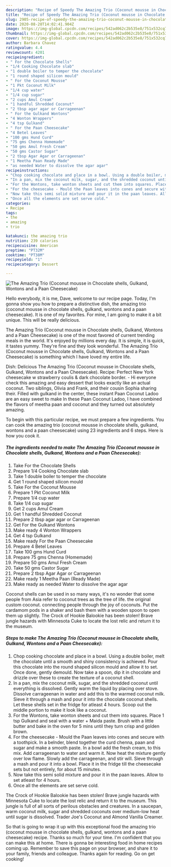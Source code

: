 ```yaml
---
description: "Recipe of Speedy The Amazing Trio (Coconut mousse in Chocolate shells, Gulkand, Wontons and a Paan Cheesecake)"
title: "Recipe of Speedy The Amazing Trio (Coconut mousse in Chocolate shells, Gulkand, Wontons and a Paan Cheesecake)"
slug: 2905-recipe-of-speedy-the-amazing-trio-coconut-mousse-in-chocolate-shells-gulkand-wontons-and-a-paan-cheesecake
date: 2020-08-28T14:02:41.904Z
image: https://img-global.cpcdn.com/recipes/542ad062c2b535e8/751x532cq70/the-amazing-trio-coconut-mousse-in-chocolate-shells-gulkand-wontons-and-a-paan-cheesecake-recipe-main-photo.jpg
thumbnail: https://img-global.cpcdn.com/recipes/542ad062c2b535e8/751x532cq70/the-amazing-trio-coconut-mousse-in-chocolate-shells-gulkand-wontons-and-a-paan-cheesecake-recipe-main-photo.jpg
cover: https://img-global.cpcdn.com/recipes/542ad062c2b535e8/751x532cq70/the-amazing-trio-coconut-mousse-in-chocolate-shells-gulkand-wontons-and-a-paan-cheesecake-recipe-main-photo.jpg
author: Barbara Chavez
ratingvalue: 4.4
reviewcount: 4201
recipeingredient:
- " For the Chocolate Shells"
- "1/4 Cooking Chocolate slab"
- "1 double boiler to temper the chocolate"
- "1 round shaped silicon mould"
- " For the Coconut Mousse"
- "1 Pkt Coconut Milk"
- "1/4 cup water"
- "1/4 cup sugar"
- "2 cups Amul Cream"
- "1 handful Shredded Coconut"
- "2 tbsp agar agar or Carrageenan"
- " For the Gulkand Wontons"
- "4 Wonton Wrappers"
- "4 tsp Gulkand"
- " For the Paan Cheesecake"
- "4 Betel Leaves"
- "100 gms Hund Curd"
- "75 gms Chenna Homemade"
- "50 gms Amul Fresh Cream"
- "50 gms Castor Sugar"
- "2 tbsp Agar Agar or Carrageenan"
- "1 Meetha Paan Ready Made"
- "as needed Water to dissolve the agar agar"
recipeinstructions:
- "Chop cooking chocolate and place in a bowl. Using a double boiler, melt the chocolate until a smooth and shiny consistency is achieved. Pour this chocolate into the round shaped silicon mould and allow it to set. Once done, gently demould. Now take a spoon, dip it in chocolate and drizzle over these to create the texture of a coconut shell."
- "In a pan, mix the coconut milk, sugar, and the shredded coconut until everything is dissolved. Gently warm the liquid by placing over stove. Dissolve carrageenan in water and add this to the warmed coconut milk. Sieve it through a mash and pour it into the chocolate coconut shells. Let these shells set in the fridge for atleast 4 hours. Scoop out the middle portion to make it look like a coconut."
- "For the Wontons, take wonton sheets and cut them into squares. Place 1 tsp Gulkand and seal with a water + Maida paste. Brush with a little butter and bake in the oven for 5 mins until they turn crisp and golden brown."
- "For the cheesecake - Mould the Paan leaves into cones and secure with a toothpick. In a belnder, blend together the curd chenna, paan and sugar and make a smooth paste. In a bowl add the fresh cream, to this mix. Add carrageenan to water and warm it. Now heat the mixture gently over low flame. Slowly add the carrageenan, and stir will. Sieve through a mash and pour it into a bowl. Place it in the fridge till the cheesecake sets but not entirely, for about 15 minutes."
- "Now take this semi solid mixture and pour it in the paan leaves. Allow to set atleast for 4 hours."
- "Once all the elements are set serve cold."
categories:
- Recipe
tags:
- the
- amazing
- trio

katakunci: the amazing trio 
nutrition: 239 calories
recipecuisine: American
preptime: "PT32M"
cooktime: "PT38M"
recipeyield: "1"
recipecategory: Dessert

---
```



![The Amazing Trio (Coconut mousse in Chocolate shells, Gulkand, Wontons and a Paan Cheesecake)](https://img-global.cpcdn.com/recipes/542ad062c2b535e8/751x532cq70/the-amazing-trio-coconut-mousse-in-chocolate-shells-gulkand-wontons-and-a-paan-cheesecake-recipe-main-photo.jpg)

Hello everybody, it is me, Dave, welcome to our recipe page. Today, I'm gonna show you how to prepare a distinctive dish, the amazing trio (coconut mousse in chocolate shells, gulkand, wontons and a paan cheesecake). It is one of my favorites. For mine, I am going to make it a bit unique. This will be really delicious.

The Amazing Trio (Coconut mousse in Chocolate shells, Gulkand, Wontons and a Paan Cheesecake) is one of the most favored of current trending meals in the world. It's enjoyed by millions every day. It is simple, it is quick, it tastes yummy. They're fine and they look wonderful. The Amazing Trio (Coconut mousse in Chocolate shells, Gulkand, Wontons and a Paan Cheesecake) is something which I have loved my entire life.

Dish: Delicious The Amazing Trio (Coconut mousse in Chocolate shells, Gulkand, Wontons and a Paan Cheesecake). Recipe: Perfect New York cheesecake w strawberry coulis &amp; dark chocolate border. - Hi everyone check this amazing and easy dessert that looks exactly like an actual coconut. Two siblings, Olivia and Frank, and their cousin Sophia sharing their. Filled with gulkand in the center, these instant Paan Coconut Ladoo are an easy sweet to make In these Paan Coconut Ladoo, I have combined the flavors of meetha paan and coconut and they turned out absolutely amazing.


To begin with this particular recipe, we must prepare a few ingredients. You can cook the amazing trio (coconut mousse in chocolate shells, gulkand, wontons and a paan cheesecake) using 23 ingredients and 6 steps. Here is how you cook it.

<!--inarticleads1-->

##### The ingredients needed to make The Amazing Trio (Coconut mousse in Chocolate shells, Gulkand, Wontons and a Paan Cheesecake):

1. Take  For the Chocolate Shells
1. Prepare 1/4 Cooking Chocolate slab
1. Take 1 double boiler to temper the chocolate
1. Get 1 round shaped silicon mould
1. Take  For the Coconut Mousse
1. Prepare 1 Pkt Coconut Milk
1. Prepare 1/4 cup water
1. Take 1/4 cup sugar
1. Get 2 cups Amul Cream
1. Get 1 handful Shredded Coconut
1. Prepare 2 tbsp agar agar or Carrageenan
1. Get  For the Gulkand Wontons
1. Make ready 4 Wonton Wrappers
1. Get 4 tsp Gulkand
1. Make ready  For the Paan Cheesecake
1. Prepare 4 Betel Leaves
1. Take 100 gms Hund Curd
1. Prepare 75 gms Chenna (Homemade)
1. Prepare 50 gms Amul Fresh Cream
1. Take 50 gms Castor Sugar
1. Prepare 2 tbsp Agar Agar or Carrageenan
1. Make ready 1 Meetha Paan (Ready Made)
1. Make ready as needed Water to dissolve the agar agar


Coconut shells can be used in so many ways, it&#39;s no wonder that some people from Asia refer to coconut trees as the tree of life. the original custom coconut. connecting people through the joy of coconuts. Put the cardamom pods in a shaker and bash them with a wooden spoon to open them up slightly. The Crock of Hookie Balookie has been stolen! Brave jungle hazards with Minnesota Cuke to locate the lost relic and return it to the museum. 

<!--inarticleads2-->

##### Steps to make The Amazing Trio (Coconut mousse in Chocolate shells, Gulkand, Wontons and a Paan Cheesecake):

1. Chop cooking chocolate and place in a bowl. Using a double boiler, melt the chocolate until a smooth and shiny consistency is achieved. Pour this chocolate into the round shaped silicon mould and allow it to set. Once done, gently demould. Now take a spoon, dip it in chocolate and drizzle over these to create the texture of a coconut shell.
1. In a pan, mix the coconut milk, sugar, and the shredded coconut until everything is dissolved. Gently warm the liquid by placing over stove. Dissolve carrageenan in water and add this to the warmed coconut milk. Sieve it through a mash and pour it into the chocolate coconut shells. Let these shells set in the fridge for atleast 4 hours. Scoop out the middle portion to make it look like a coconut.
1. For the Wontons, take wonton sheets and cut them into squares. Place 1 tsp Gulkand and seal with a water + Maida paste. Brush with a little butter and bake in the oven for 5 mins until they turn crisp and golden brown.
1. For the cheesecake - Mould the Paan leaves into cones and secure with a toothpick. In a belnder, blend together the curd chenna, paan and sugar and make a smooth paste. In a bowl add the fresh cream, to this mix. Add carrageenan to water and warm it. Now heat the mixture gently over low flame. Slowly add the carrageenan, and stir will. Sieve through a mash and pour it into a bowl. Place it in the fridge till the cheesecake sets but not entirely, for about 15 minutes.
1. Now take this semi solid mixture and pour it in the paan leaves. Allow to set atleast for 4 hours.
1. Once all the elements are set serve cold.


The Crock of Hookie Balookie has been stolen! Brave jungle hazards with Minnesota Cuke to locate the lost relic and return it to the museum. This jungle is full of all sorts of perilous obstacles and creatures. In a saucepan, warm coconut milk, sugar and shredded coconuts over medium-low heat until sugar is dissolved. Trader Joe&#39;s Coconut and Almond Vanilla Creamer. 

So that is going to wrap it up with this exceptional food the amazing trio (coconut mousse in chocolate shells, gulkand, wontons and a paan cheesecake) recipe. Thanks so much for your time. I'm confident that you can make this at home. There is gonna be interesting food in home recipes coming up. Remember to save this page on your browser, and share it to your family, friends and colleague. Thanks again for reading. Go on get cooking!

